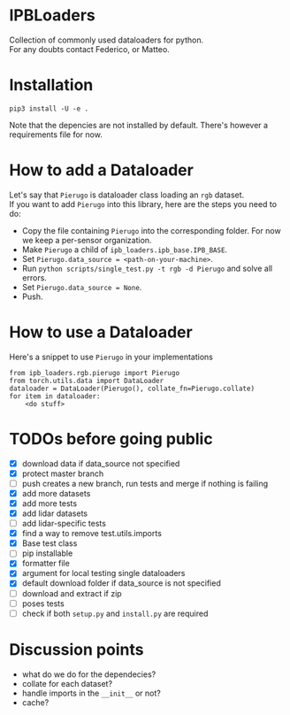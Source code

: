 # IPBLoaders

Collection of commonly used dataloaders for python.<br />
For any doubts contact Federico, or Matteo.

# Installation

`pip3 install -U -e .`

Note that the depencies are not installed by default. There's however a requirements file for now.

# How to add a Dataloader

Let's say that `Pierugo` is dataloader class loading an `rgb` dataset.<br />
If you want to add `Pierugo` into this library, here are the steps you need to do:

- Copy the file containing `Pierugo` into the corresponding folder. For now we keep a per-sensor organization.
- Make `Pierugo` a child of `ipb_loaders.ipb_base.IPB_BASE`.
- Set `Pierugo.data_source = <path-on-your-machine>`.
- Run `python scripts/single_test.py -t rgb -d Pierugo` and solve all errors.
- Set `Pierugo.data_source = None`.
- Push.

# How to use a Dataloader

Here's a snippet to use `Pierugo` in your implementations

```
from ipb_loaders.rgb.pierugo import Pierugo
from torch.utils.data import DataLoader
dataloader = DataLoader(Pierugo(), collate_fn=Pierugo.collate)
for item in dataloader:
    <do stuff>

```

# TODOs before going public

- [x] download data if data_source not specified
- [x] protect master branch
- [ ] push creates a new branch, run tests and merge if nothing is failing
- [x] add more datasets
- [x] add more tests
- [x] add lidar datasets
- [ ] add lidar-specific tests
- [x] find a way to remove test.utils.imports
- [x] Base test class
- [ ] pip installable
- [x] formatter file
- [x] argument for local testing single dataloaders
- [x] default download folder if data_source is not specified
- [ ] download and extract if zip
- [ ] poses tests
- [ ] check if both `setup.py` and `install.py` are required

# Discussion points

- what do we do for the dependecies?
- collate for each dataset?
- handle imports in the `__init__` or not?
- cache?